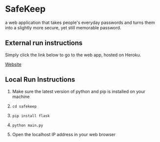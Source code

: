 # SafeKeep

a web application that takes people's everyday passwords and turns them into a slightly more secure, yet still memorable password.

## External run instructions

Simply click the link below to go to the web app, hosted on Heroku.

[Website](safekeep.herokuapp.com)

## Local Run Instructions

1. Make sure the latest version of python and pip is installed on your machine

2. `cd safekeep`

3. `pip install flask`

4. `python main.py`

5. Open the localhost IP address in your web browser
